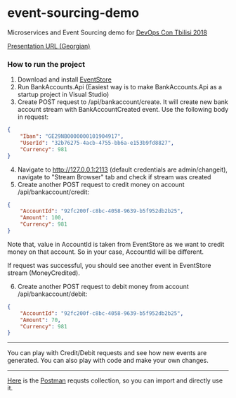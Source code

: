 # event-sourcing-demo
Microservices and Event Sourcing demo for [DevOps Con Tbilisi 2018](http://devopsgeorgia.ge/doct18/en/)

[Presentation URL (Georgian)](https://docs.google.com/presentation/d/1CpJcSGk7ixKKXj38ocAkMugdbueDvjzWZoeTqHg-NKE/)

### How to run the project

1. Download and install [EventStore](https://eventstore.org/)
2. Run BankAccounts.Api (Easiest way is to make BankAccounts.Api as a startup project in Visual Studio)
3. Create POST request to /api/bankaccount/create. It will create new bank account stream with BankAccountCreated event. Use the following body in request:
```json
{
	"Iban": "GE29NB0000000101904917",
	"UserId": "32b76275-4acb-4755-bb6a-e153b9fd8827",
	"Currency": 981
}
```
4. Navigate to http://127.0.0.1:2113 (default credentials are admin/changeit), navigate to "Stream Browser" tab and check if stream was created
5. Create another POST request to credit money on account /api/bankaccount/credit:
```json
{
	"AccountId": "92fc200f-c8bc-4058-9639-b5f952db2b25",
	"Amount": 100,
	"Currency": 981
}
```
Note that, value in AccountId is taken from EventStore as we want to credit money on that account. So in your case, AccountId will be different.

If request was successful, you should see another event in EventStore stream (MoneyCredited).

6. Create another POST request to debit money from account /api/bankaccount/debit:
```json
{
	"AccountId": "92fc200f-c8bc-4058-9639-b5f952db2b25",
	"Amount": 70,
	"Currency": 981
}
``` 

----

You can play with Credit/Debit requests and see how new events are generated. You can also play with code and make your own changes.

----


[Here](https://github.com/vano-maisuradze/event-sourcing-demo/blob/master/Bank%20account.postman_collection.json) is the [Postman](https://www.getpostman.com/) requsts collection, so you can import and directly use it. 
